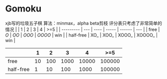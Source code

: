 # Gomoku
xjb写的垃圾五子棋
算法：minmax，alpha beta剪枝
评分表只考虑了非常简单的情况
|           | 1   | 2    | 3     | 4      | >=5 |
| --------- | --- | ---- | ----- | ------ | --- |
| free      | _O_ | _OO_ | _OOO_ | _OOOO_ | win |
| half-free | XO_ | XOO_ | XOOO_ | XOOOO_ | win |

|           | 1  | 2   | 3    | 4     | >=5    |
| --------- | -- | --- | ---- | ----- | ------ |
| free      | 10 | 100 | 1000 | 10000 | 100000 |
| half-free | 1  | 10  | 100  | 1000  | 100000 |
